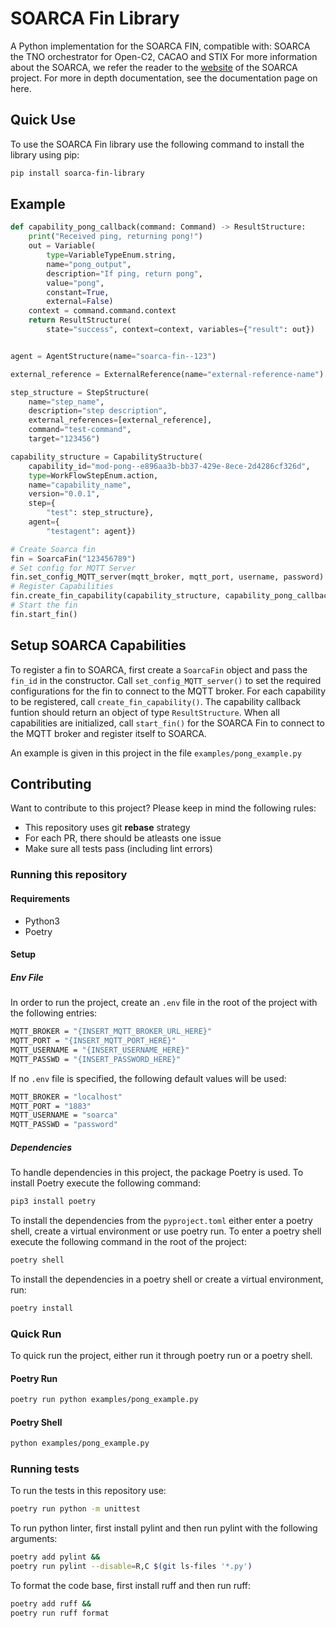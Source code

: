 # SOARCA Fin Library
A Python implementation for the SOARCA FIN, compatible with: SOARCA the TNO orchestrator for Open-C2, CACAO and STIX
For more information about the SOARCA, we refer the reader to the [website](https://cossas.github.io/SOARCA/) of the SOARCA project.
For more in depth documentation, see the documentation page on here.

## Quick Use
To use the SOARCA Fin library use the following command to install the library using pip:
```bash
pip install soarca-fin-library
```

## Example
```python
def capability_pong_callback(command: Command) -> ResultStructure:
    print("Received ping, returning pong!")
    out = Variable(
        type=VariableTypeEnum.string,
        name="pong_output",
        description="If ping, return pong",
        value="pong",
        constant=True,
        external=False)
    context = command.command.context
    return ResultStructure(
        state="success", context=context, variables={"result": out})


agent = AgentStructure(name="soarca-fin--123")

external_reference = ExternalReference(name="external-reference-name")

step_structure = StepStructure(
    name="step_name",
    description="step description",
    external_references=[external_reference],
    command="test-command",
    target="123456")

capability_structure = CapabilityStructure(
    capability_id="mod-pong--e896aa3b-bb37-429e-8ece-2d4286cf326d",
    type=WorkFlowStepEnum.action,
    name="capability_name",
    version="0.0.1",
    step={
        "test": step_structure},
    agent={
        "testagent": agent})

# Create Soarca fin
fin = SoarcaFin("123456789")
# Set config for MQTT Server
fin.set_config_MQTT_server(mqtt_broker, mqtt_port, username, password)
# Register Capabilities
fin.create_fin_capability(capability_structure, capability_pong_callback)
# Start the fin
fin.start_fin()

```

## Setup SOARCA Capabilities
To register a fin to SOARCA, first create a `SoarcaFin` object and pass the `fin_id` in the constructor.
Call `set_config_MQTT_server()` to set the required configurations for the fin to connect to the MQTT broker.
For each capability to be registered, call `create_fin_capability()`. The capability callback funtion should return an object of type `ResultStructure`.
When all capabilities are initialized, call `start_fin()` for the SOARCA Fin to connect to the MQTT broker and register itself to SOARCA.

An example is given in this project in the file `examples/pong_example.py`


## Contributing
Want to contribute to this project? Please keep in mind the following rules:
- This repository uses git **rebase** strategy
- For each PR, there should be atleasts one issue
- Make sure all tests pass (including lint errors)


### Running this repository
#### Requirements
 - Python3
 - Poetry

#### Setup
##### Env File
In order to run the project, create an `.env` file in the root of the project with the following entries:
```bash
MQTT_BROKER = "{INSERT_MQTT_BROKER_URL_HERE}"
MQTT_PORT = "{INSERT_MQTT_PORT_HERE}"
MQTT_USERNAME = "{INSERT_USERNAME_HERE}"
MQTT_PASSWD = "{INSERT_PASSWORD_HERE}"
```
If no `.env` file is specified, the following default values will be used:
```bash
MQTT_BROKER = "localhost"
MQTT_PORT = "1883"
MQTT_USERNAME = "soarca"
MQTT_PASSWD = "password"
```

##### Dependencies
To handle dependencies in this project, the package Poetry is used.
To install Poetry execute the following command:
```bash
pip3 install poetry
```

To install the dependencies from the `pyproject.toml` either enter a poetry shell, create a virtual environment or use poetry run.
To enter a poetry shell execute the following command in the root of the project:
```bash
poetry shell
```

To install the dependencies in a poetry shell or create a virtual environment, run:
```bash
poetry install
```

### Quick Run
To quick run the project, either run it through poetry run or a poetry shell.
#### Poetry Run
```bash
poetry run python examples/pong_example.py
```

#### Poetry Shell
```bash
python examples/pong_example.py
```

### Running tests
To run the tests in this repository use:
```bash
poetry run python -m unittest
``` 
To run python linter, first install pylint and then run pylint with the following arguments:
```bash
poetry add pylint &&
poetry run pylint --disable=R,C $(git ls-files '*.py')
```
To format the code base, first install ruff and then run ruff:
```bash
poetry add ruff &&
poetry run ruff format
```
